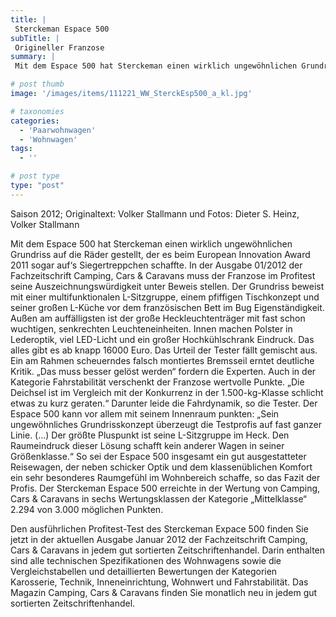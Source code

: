 ```yaml
---
title: |
 Sterckeman Espace 500
subTitle: |
 Origineller Franzose
summary: |
 Mit dem Espace 500 hat Sterckeman einen wirklich ungewöhnlichen Grundriss auf die Räder gestellt, der es beim European Innovation Award 2011 sogar auf‘s Siegertreppchen schaffte. In der Ausgabe 01/2012 der Zeitschrift Camping, Cars & Caravans muss der Franzose im Profitest seine Auszeichnungswürdigkeit unter Beweis stellen.

# post thumb
image: '/images/items/111221_WW_SterckEsp500_a_kl.jpg'

# taxonomies
categories: 
  - 'Paarwohnwagen'
  - 'Wohnwagen'
tags:
  - ''

# post type
type: "post"
---
```


Saison 2012; Originaltext: Volker Stallmann und Fotos: Dieter S. Heinz, Volker Stallmann

Mit dem Espace 500 hat Sterckeman einen wirklich ungewöhnlichen Grundriss auf die Räder gestellt, der es beim European Innovation Award 2011 sogar auf‘s Siegertreppchen schaffte. In der Ausgabe 01/2012 der Fachzeitschrift Camping, Cars & Caravans muss der Franzose im Profitest seine Auszeichnungswürdigkeit unter Beweis stellen. Der Grundriss beweist mit einer multifunktionalen L-Sitzgruppe, einem pfiffigen Tischkonzept und seiner großen L-Küche vor dem französischen Bett im Bug Eigenständigkeit. Außen am auffälligsten ist der große Heckleuchtenträger mit fast schon wuchtigen, senkrechten Leuchteneinheiten. Innen machen Polster in Lederoptik, viel LED-Licht und ein großer Hochkühlschrank Eindruck. Das alles gibt es ab knapp 16000 Euro. Das Urteil der Tester fällt gemischt aus. Ein am Rahmen scheuerndes falsch montiertes Bremsseil erntet deutliche Kritik. „Das muss besser gelöst werden“ fordern die Experten. Auch in der Kategorie Fahrstabilität verschenkt der Franzose wertvolle Punkte. „Die Deichsel ist im Vergleich mit der Konkurrenz in der 1.500-kg-Klasse schlicht etwas zu kurz geraten.“ Darunter leide die Fahrdynamik, so die Tester. Der Espace 500 kann vor allem mit seinem Innenraum punkten: „Sein ungewöhnliches Grundrisskonzept überzeugt die Testprofis auf fast ganzer Linie. (…) Der größte Pluspunkt ist seine L-Sitzgruppe im Heck. Den Raumeindruck dieser Lösung schafft kein anderer Wagen in seiner Größenklasse.“ So sei der Espace 500 insgesamt ein gut ausgestatteter Reisewagen, der neben schicker Optik und dem klassenüblichen Komfort ein sehr besonderes Raumgefühl im Wohnbereich schaffe, so das Fazit der Profis. Der Sterckeman Espace 500 erreichte in der Wertung von Camping, Cars & Caravans in sechs Wertungsklassen der Kategorie „Mittelklasse“ 2.294 von 3.000 möglichen Punkten.

Den ausführlichen Profitest-Test des Sterckeman Expace 500 finden Sie jetzt in der aktuellen Ausgabe Januar 2012 der Fachzeitschrift Camping, Cars & Caravans in jedem gut sortierten Zeitschriftenhandel. Darin enthalten sind alle technischen Spezifikationen des Wohnwagens sowie die Vergleichstabellen und detaillierten Bewertungen der Kategorien Karosserie, Technik, Inneneinrichtung, Wohnwert und Fahrstabilität. Das Magazin Camping, Cars & Caravans finden Sie monatlich neu in jedem gut sortierten Zeitschriftenhandel.